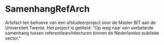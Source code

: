 # SamenhangRefArch
Artefact ten behoeve van een afstudeerproject voor de Master BIT aan de Universiteit Twente. Het project is getiteld: "Op weg naar een verbeterde samenhang tussen referentiearchitecturen binnen de Nederlandse publieke sector."
